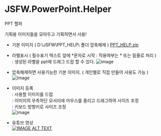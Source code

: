 # JSFW.PowerPoint.Helper
PPT 헬퍼

기획용 이미지들을 모아두고 기획하면서 사용!

- 기본 이미지 ( D:\JSFW\PPT_HELP\ 폴더 압축해제 )
[PPT_HELP.zip](https://github.com/aseuka/JSFW.PowerPoint.Helper/files/9856440/PPT_HELP.zip)

- 라벨표시 ( 필수표기 텍스트 앞에 \*문자로 시작 : 적용여부는 \* 또는 밑줄로 처리 )</br>
  : 생성된 라벨을 ppt에 드래그 드랍 할 수 있다.
![image](https://user-images.githubusercontent.com/116536524/197662241-dc002d68-f095-4fda-b125-7d214f38b5b4.png)

- 압축해제하면 사용가능한 기본 이미지. ( 개인별로 직접 만들어 사용도 가능 )
![image](https://user-images.githubusercontent.com/116536524/197662558-a9de733a-c7f9-4aae-8347-cc181f730e75.png)

- 이미지 등록</br>
 : 사용할 이미지를 드랍</br>
 : 이미지의 우측하단 모서리에 마우스를 올리고 드래그하여 사이즈 조정</br>
 : 키보드 방향키로 사이즈 조정</br>
![image](https://user-images.githubusercontent.com/116536524/197662832-e2f9bfb1-eefd-4358-b5dd-aa9e5fdb2653.png)

- 유튜브 영상<br />
[![IMAGE ALT TEXT](http://img.youtube.com/vi/FkDQu_VJbvA/0.jpg)](https://youtu.be/FkDQu_VJbvA?t=0s)
 
